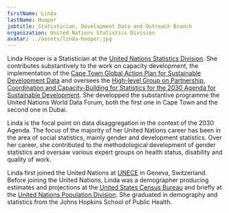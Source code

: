 ```yaml
---
firstName: Linda
lastName: Hooper
jobtitle: Statistician, Development Data and Outreach Branch
organization: United Nations Statistics Division
avatar: ../assets/linda-hooper.jpg
---
```


Linda Hooper is a Statistician at the
[United Nations Statistics Division](https://unstats.un.org/home/). She
contributes substantively to the work on capacity development, the
implementation of the
[Cape Town Global Action Plan for Sustainable Development Data](https://unstats.un.org/sdgs/hlg/cape-town-global-action-plan/)
and oversees the
[High-level Group on Partnership, Coordination and Capacity-Building for Statistics for the 2030 Agenda for Sustainable Development](https://unstats.un.org/sdgs/hlg/).
She developped the substantive programme the United Nations World Data Forum,
both the first one in Cape Town and the second one in Dubai.

Linda is the focal point on data disaggregation in the context of the 2030
Agenda. The focus of the majority of her United Nations career has been in the
area of social statistics, mainly gender and development statistics. Over her
career, she contributed to the methodological development of gender statistics
and oversaw various expert groups on health status, disability and quality of
work.

Linda first joined the United Nations at
[UNECE](http://www.unece.org/info/ece-homepage.html) in Geneva, Switzerland.
Before joining the United Nations, Linda was a demographer producing estimates
and projections at the [United States Census Bureau](https://www.census.gov/)
and briefly at the
[United Nations Population Division](https://www.un.org/en/development/desa/population/index.asp).
She graduated in demography and statistics from the Johns Hopkins School of
Public Health.
